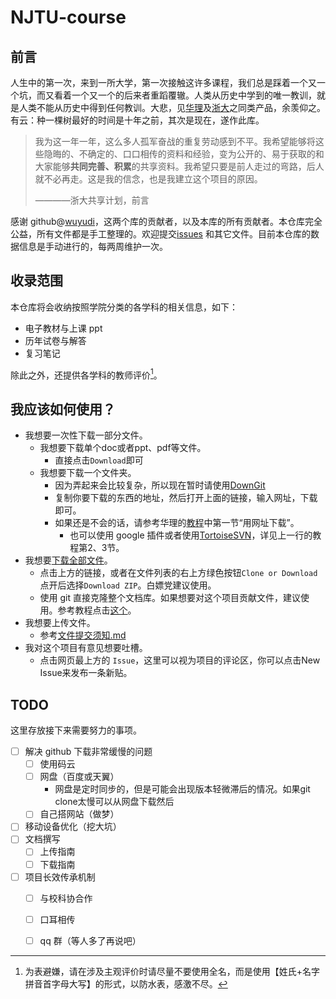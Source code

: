 # NJTU-course



## 前言

人生中的第一次，来到一所大学，第一次接触这许多课程，我们总是踩着一个又一个坑，而又看着一个又一个的后来者重蹈覆辙。人类从历史中学到的唯一教训，就是人类不能从历史中得到任何教训。大悲，见[华理](https://github.com/tianyilt/ecust-CourseShare)及[浙大](https://github.com/QSCTech/zju-icicles)之同类产品，余羡仰之。有云：种一棵树最好的时间是十年之前，其次是现在，遂作此库。

> 我为这一年一年，这么多人孤军奋战的重复劳动感到不平。我希望能够将这些隐晦的、不确定的、口口相传的资料和经验，变为公开的、易于获取的和大家能够**共同完善、积累**的共享资料。我希望只要是前人走过的弯路，后人就不必再走。这是我的信念，也是我建立这个项目的原因。
>
> ————浙大共享计划，前言

感谢 github@[wuyudi](https://github.com/wuyudi)，这两个库的贡献者，以及本库的所有贡献者。本仓库完全公益，所有文件都是手工整理的。欢迎提交[issues](https://github.com/HydrogenDeuterium/NJTU-courses/issues) 和其它文件。目前本仓库的数据信息是手动进行的，每两周维护一次。

## 收录范围

本仓库将会收纳按照学院分类的各学科的相关信息，如下：

- 电子教材与上课 ppt
- 历年试卷与解答
- 复习笔记

除此之外，还提供各学科的教师评价[^teachers]。

## 我应该如何使用？

- 我想要一次性下载一部分文件。
  - 我想要下载单个doc或者ppt、pdf等文件。
    - 直接点击`Download`即可
  - 我想要下载一个文件夹。
    - 因为弄起来会比较复杂，所以现在暂时请使用[DownGit](http://zhoudaxiaa.gitee.io/downgit/#/home)
    - 复制你要下载的东西的地址，然后打开上面的链接，输入网址，下载即可。
    - 如果还是不会的话，请参考华理的[教程](https://github.com/tianyilt/ecust-CourseShare/blob/master/doc/下载一份文件.md)中第一节“用网址下载”。
      - 也可以使用 google 插件或者使用[TortoiseSVN](https://tortoisesvn.net/downloads.html)，详见上一行的教程第2、3节。
- 我想要[下载全部文件](https://github.com/HydrogenDeuterium/NJTU-courses/archive/master.zip)。
  - 点击上方的链接，或者在文件列表的右上方绿色按钮`Clone or Download`点开后选择`Download ZIP`。白嫖党建议使用。
  - 使用 git 直接克隆整个文档库。如果想要对这个项目贡献文件，建议使用。参考教程点击[这个](https://www.liaoxuefeng.com/wiki/896043488029600)。
- 我想要上传文件。
  - 参考[文件提交须知.md](/文档/文件提交须知.md)
- 我对这个项目有意见想要吐槽。
  - 点击网页最上方的 `Issue`，这里可以视为项目的评论区，你可以点击New Issue来发布一条新贴。

## TODO

这里存放接下来需要努力的事项。

- [ ] 解决 github 下载非常缓慢的问题
  - [ ] 使用码云
  - [ ] 网盘（百度或天翼）
    - 网盘是定时同步的，但是可能会出现版本轻微滞后的情况。如果git clone太慢可以从网盘下载然后
  - [ ] 自己搭网站（做梦）
- [ ] 移动设备优化（挖大坑）
- [ ] 文档撰写
  - [ ] 上传指南
  - [ ] 下载指南
- [ ] 项目长效传承机制
  - [ ] 与校科协合作
  - [ ] 口耳相传
  - [ ] qq 群（等人多了再说吧）



[^teachers]:为表避嫌，请在涉及主观评价时请尽量不要使用全名，而是使用【姓氏+名字拼音首字母大写】的形式，以防水表，感激不尽。